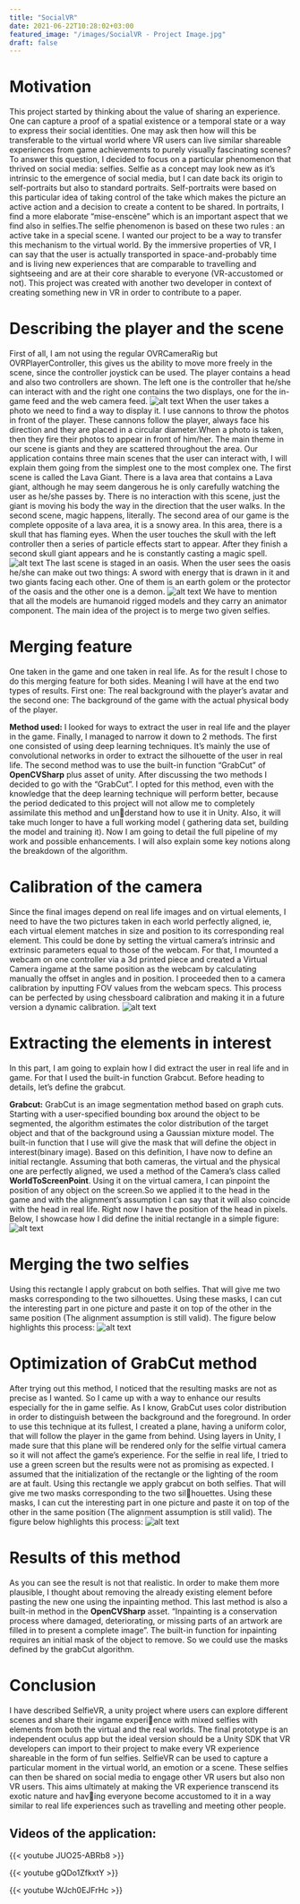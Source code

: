 ```yaml
---
title: "SocialVR"
date: 2021-06-22T10:28:02+03:00
featured_image: "/images/SocialVR - Project Image.jpg"
draft: false
---
```

Motivation
===============

This project started by thinking about the value of sharing
an experience. One can capture a proof of a spatial existence or a temporal state or a way to express their social
identities. One may ask then how will this be transferable to the virtual world where VR users can live similar
shareable experiences from game achievements to purely
visually fascinating scenes? To answer this question, I
decided to focus on a particular phenomenon that thrived
on social media: selfies. Selfie as a concept may look new
as it’s intrinsic to the emergence of social media, but I
can date back its origin to self-portraits but also to standard portraits. Self-portraits were based on this particular
idea of taking control of the take which makes the picture
an active action and a decision to create a content to be
shared. In portraits, I find a more elaborate “mise-enscène” which is an important aspect that we find also in
selfies.The selfie phenomenon is based on these two rules :
an active take in a special scene. I wanted our project to
be a way to transfer this mechanism to the virtual world.
By the immersive properties of VR, I can say that the
user is actually transported in space-and-probably time
and is living new experiences that are comparable to travelling and sightseeing and are at their core sharable to
everyone (VR-accustomed or not). This project was created with another two developer in context of creating something new in VR in order to contribute to a paper.

Describing the player and the scene
===============

First of all, I am not using the regular OVRCameraRig
but OVRPlayerController, this gives us the ability to move
more freely in the scene, since the controller joystick can be
used. The player contains a head and also two controllers
are shown. The left one is the controller that he/she can
interact with and the right one contains the two displays,
one for the in-game feed and the web camera feed.
![alt text](https://raw.githubusercontent.com/petrosKon/Kontrazis/master/static/images/SocialVR%20-%201%20-%20In-game%20and%20Camera%20feed.png)
When the user takes a photo we need to find a way to display it. I use cannons to throw the photos in front of the
player. These cannons follow the player, always face his
direction and they are placed in a circular diameter.When
a photo is taken, then they fire their photos to appear in
front of him/her. The main theme in our scene is giants
and they are scattered throughout the area. Our application contains three main scenes that the user can interact
with, I will explain them going from the simplest one to
the most complex one. The first scene is called the Lava
Giant. There is a lava area that contains a Lava giant, although he may seem dangerous he is only carefully watching the user as he/she passes by. There is no interaction
with this scene, just the giant is moving his body the way
in the direction that the user walks. In the second scene,
magic happens, literally. The second area of our game is
the complete opposite of a lava area, it is a snowy area.
In this area, there is a skull that has flaming eyes. When
the user touches the skull with the left controller then a
series of particle effects start to appear. After they finish
a second skull giant appears and he is constantly casting
a magic spell.
![alt text](https://raw.githubusercontent.com/petrosKon/Kontrazis/master/static/images/SocialVR%20-%202%20-%20Wizard%20casting%20spell.png)
The last scene is staged in an oasis. When the user sees
the oasis he/she can make out two things: A sword with
energy that is drawn in it and two giants facing each other.
One of them is an earth golem or the protector of the oasis
and the other one is a demon.
![alt text](https://raw.githubusercontent.com/petrosKon/Kontrazis/master/static/images/SocialVR%20-%203%20-%20Two%20giants%20classing.png)
We have to mention that all the models are humanoid
rigged models and they carry an animator component.
The main idea of the project is to merge two given selfies.

Merging feature
===============

One taken in the game and one taken in real life. As for the
result I chose to do this merging feature for both sides.
Meaning I will have at the end two types of results. First
one: The real background with the player’s avatar and the
second one: The background of the game with the actual
physical body of the player.

**Method used:**
I looked for ways to extract the user in real life and
the player in the game. Finally, I managed to narrow
it down to 2 methods. The first one consisted of using
deep learning techniques. It’s mainly the use of convolutional networks in order to extract the silhouette of the
user in real life. The second method was to use the built-in
function “GrabCut” of **OpenCVSharp** plus asset of unity.
After discussing the two methods I decided to go with
the “GrabCut”. I opted for this method, even with the
knowledge that the deep learning technique will perform
better, because the period dedicated to this project will
not allow me to completely assimilate this method and understand how to use it in Unity. Also, it will take much
longer to have a full working model ( gathering data set,
building the model and training it).
Now I am going to detail the full pipeline of my work
and possible enhancements. I will also explain some key
notions along the breakdown of the algorithm.

Calibration of the camera
===============

Since the final images depend on real life images and on
virtual elements, I need to have the two pictures taken
in each world perfectly aligned, ie, each virtual element
matches in size and position to its corresponding real element. This could be done by setting the virtual camera’s intrinsic and extrinsic parameters equal to those of
the webcam. For that, I mounted a webcam on one
controller via a 3d printed piece and created a Virtual
Camera ingame at the same position as the webcam by
calculating manually the offset in angles and in position.
I proceeded then to a camera calibration by inputting
FOV values from the webcam specs. This process can be
perfected by using chessboard calibration and making it
in a future version a dynamic calibration.
![alt text](https://raw.githubusercontent.com/petrosKon/Kontrazis/master/static/images/SocialVR%20-%205%20-%20Camera%20mount.png)

Extracting the elements in interest
===============

In this part, I am going to explain how I did extract
the user in real life and in game. For that I used the
built-in function Grabcut. Before heading to details, let’s
define the grabcut.

**Grabcut:** GrabCut is an image segmentation method
based on graph cuts. Starting with a user-specified bounding box around the object to be segmented, the algorithm
estimates the color distribution of the target object and
that of the background using a Gaussian mixture model.
The built-in function that I use will give the mask that
will define the object in interest(binary image).
Based on this definition, I have now to define an initial
rectangle. Assuming that both cameras, the virtual and
the physical one are perfectly aligned, we used a method
of the Camera’s class called **WorldToScreenPoint**. Using
it on the virtual camera, I can pinpoint the position of
any object on the screen.So we applied it to the head in
the game and with the alignment’s assumption I can say
that it will also coincide with the head in real life.
Right now I have the position of the head in pixels. Below, I showcase how I did define the initial rectangle
in a simple figure:
![alt text](https://raw.githubusercontent.com/petrosKon/Kontrazis/master/static/images/SocialVR%20-%206%20-%20Rectangle%20based%20calculations.png)

Merging the two selfies
===============

Using this rectangle I apply grabcut on both selfies.
That will give me two masks corresponding to the two silhouettes. Using these masks, I can cut the interesting
part in one picture and paste it on top of the other in the
same position (The alignment assumption is still valid).
The figure below highlights this process:
![alt text](https://raw.githubusercontent.com/petrosKon/Kontrazis/master/static/images/SocialVR%20-%207%20-%20How%20grabcut%20works.png)

Optimization of GrabCut method
===============

After trying out this method, I noticed that the resulting
masks are not as precise as I wanted. So I came up
with a way to enhance our results especially for the in
game selfie. As I know, GrabCut uses color distribution
in order to distinguish between the background and the
foreground. In order to use this technique at its fullest, I 
created a plane, having a uniform color, that will follow
the player in the game from behind. Using layers in Unity,
I made sure that this plane will be rendered only for
the selfie virtual camera so it will not affect the game’s
experience. For the selfie in real life, I tried to use a green
screen but the results were not as promising as expected.
I assumed that the initialization of the rectangle or the
lighting of the room are at fault.
Using this rectangle we apply grabcut on both selfies.
That will give me two masks corresponding to the two silhouettes. Using these masks, I can cut the interesting
part in one picture and paste it on top of the other in the
same position (The alignment assumption is still valid).
The figure below highlights this process:
![alt text](https://raw.githubusercontent.com/petrosKon/Kontrazis/master/static/images/SocialVR%20-%209%20-%20Final%20result.png)

Results of this method
===============

As you can see the result is not that realistic. In order
to make them more plausible, I thought about removing
the already existing element before pasting the new one
using the inpainting method. This last method is also a
built-in method in the **OpenCVSharp** asset. “Inpainting
is a conservation process where damaged, deteriorating,
or missing parts of an artwork are filled in to present a
complete image”. The built-in function for inpainting
requires an initial mask of the object to remove. So we
could use the masks defined by the grabCut algorithm. 

Conclusion
===============

I have described SelfieVR, a unity project where users
can explore different scenes and share their ingame experience with mixed selfies with elements from both the virtual
and the real worlds. The final prototype is an independent
oculus app but the ideal version should be a Unity SDK
that VR developers can import to their project to make
every VR experience shareable in the form of fun selfies.
SelfieVR can be used to capture a particular moment in
the virtual world, an emotion or a scene. These selfies can
then be shared on social media to engage other VR users
but also non VR users. This aims ultimately at making
the VR experience transcend its exotic nature and having everyone become accustomed to it in a way similar to
real life experiences such as travelling and meeting other
people.

Videos of the application:
---------------

{{< youtube JUO25-ABRb8 >}}


{{< youtube gQDo1ZfkxtY >}}


{{< youtube WJch0EJFrHc >}}


